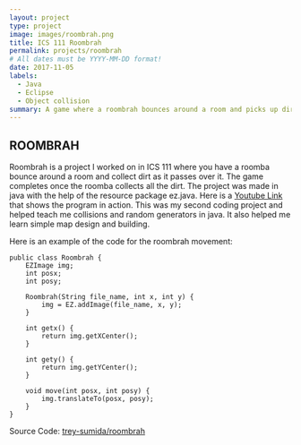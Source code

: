```yaml
---
layout: project
type: project
image: images/roombrah.png
title: ICS 111 Roombrah
permalink: projects/roombrah
# All dates must be YYYY-MM-DD format!
date: 2017-11-05
labels:
  - Java
  - Eclipse
  - Object collision
summary: A game where a roombrah bounces around a room and picks up dirt.
---
```


## **ROOMBRAH**

Roombrah is a project I worked on in ICS 111 where you have a roomba bounce around a room and collect dirt as it passes over it. The game completes once the roomba collects all the dirt. The project was made in java with the help of the resource package ez.java. Here is a [Youtube Link](https://youtu.be/R8NAsBJUOyI) that shows the program in action. This was my second coding project and helped teach me collisions and random generators in java. It also helped me learn simple map design and building. 

Here is an example of the code for the roombrah movement:

    public class Roombrah {
	    EZImage img;
	    int posx;
	    int posy;

	    Roombrah(String file_name, int x, int y) {
		    img = EZ.addImage(file_name, x, y);
	    }

	    int getx() {
		    return img.getXCenter();
	    }

	    int gety() {
		    return img.getYCenter();
	    }

	    void move(int posx, int posy) {
		    img.translateTo(posx, posy);
	    }
    }
    
Source Code: <a href="https://github.com/trey-sumida/roombrah"><i class="large github icon "></i>trey-sumida/roombrah</a>

